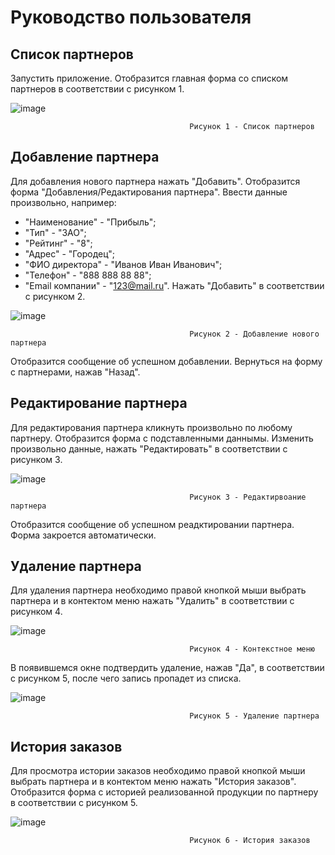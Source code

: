 # Руководство пользователя
## Список партнеров
Запустить приложение. Отобразится главная форма со списком партнеров в соответствии с рисунком 1.
  
 ![image](https://github.com/user-attachments/assets/159276db-f1de-4602-911d-fe0b0dd865c7)
 
                                            Рисунок 1 - Список партнеров
                                                   
## Добавление партнера
Для добавления нового партнера нажать "Добавить". Отобразится форма "Добавления/Редактирования партнера".
Ввести данные произвольно, например:
+ "Наименование" - "Прибыль";
+ "Тип" - "ЗАО";
+ "Рейтинг" - "8";
+ "Адрес" - "Городец";
+ "ФИО директора" - "Иванов Иван Иванович";
+ "Телефон" - "888 888 88 88";
+ "Email компании" - "123@mail.ru".
Нажать "Добавить" в соответствии с рисунком 2.

![image](https://github.com/user-attachments/assets/b7a47d73-eab5-4b1b-9d5e-14da8b43ca7b)

                                            Рисунок 2 - Добавление нового партнера

Отобразится сообщение об успешном добавлении. Вернуться на форму с партнерами, нажав "Назад".

## Редактирование партнера
Для редактирования партнера кликнуть произвольно по любому партнеру. Отобразится форма с подставленными даннымы. Изменить произвольно данные, нажать "Редактировать" в соответствии с рисунком 3.

![image](https://github.com/user-attachments/assets/7f1a041b-753f-44fa-b808-d0211db0ac45)

                                            Рисунок 3 - Редактирвоание партнера

Отобразится сообщение об успешном реадктировании партнера. Форма закроется автоматически.

## Удаление партнера
Для удаления партнера необходимо правой кнопкой мыши выбрать партнера и в контектом меню нажать "Удалить" в соответствии с рисунком 4.

![image](https://github.com/user-attachments/assets/15167365-e616-4b4e-9057-37b19e5dae5c)

                                            Рисунок 4 - Контекстное меню
В появившемся окне подтвердить удаление, нажав "Да", в соответствии с рисунком 5, после чего запись пропадет из списка. 

![image](https://github.com/user-attachments/assets/f01ce066-d735-4986-94d8-ae5addac3eaf)

                                            Рисунок 5 - Удаление партнера

## История заказов
Для просмотра истории заказов необходимо правой кнопкой мыши выбрать партнера и в контектом меню нажать "История заказов". Отобразится форма с историей реализованной продукции по партнеру в соответствии с рисунком 5.

![image](https://github.com/user-attachments/assets/073f3c66-618f-4ed0-9a81-16e9148c7a39)

                                            Рисунок 6 - История заказов
